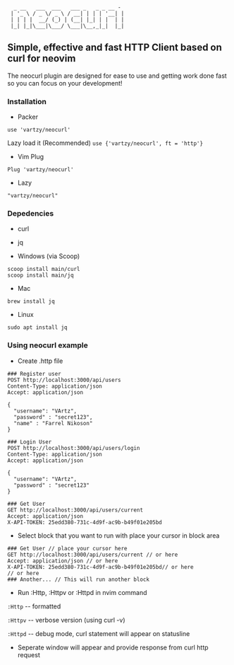 ```
  _ __   ___  ___   ___ _   _ _ __ -
 | '_ \ / _ \/ _ \ / __| | | | '__| |
 | | | |  __/ (_) | (__| |_| | |  | |
 |_| |_|\___|\___/ \___|\__,_|_|  |_|
```
## Simple, effective and fast HTTP Client based on curl for neovim

The neocurl plugin are designed for ease to use and getting work done fast so you can focus on your development!

### Installation

- Packer

```use 'vartzy/neocurl'```

Lazy load it (Recommended)
```use {'vartzy/neocurl', ft = 'http'}```

- Vim Plug

```Plug 'vartzy/neocurl'```

- Lazy

```"vartzy/neocurl"```

### Depedencies

- curl
- jq

- Windows (via Scoop)
```
scoop install main/curl
scoop install main/jq
```

- Mac

```brew install jq```

- Linux

```sudo apt install jq```

### Using neocurl example

- Create .http file
```
### Register user
POST http://localhost:3000/api/users
Content-Type: application/json
Accept: application/json

{
  "username": "VArtz",
  "password" : "secret123",
  "name" : "Farrel Nikoson"
}

### Login User
POST http://localhost:3000/api/users/login
Content-Type: application/json
Accept: application/json

{
  "username": "VArtz",
  "password" : "secret123"
}

### Get User
GET http://localhost:3000/api/users/current
Accept: application/json
X-API-TOKEN: 25edd380-731c-4d9f-ac9b-b49f01e205bd
```

- Select block that you want to run with place your cursor in block area
```
### Get User // place your cursor here
GET http://localhost:3000/api/users/current // or here
Accept: application/json // or here
X-API-TOKEN: 25edd380-731c-4d9f-ac9b-b49f01e205bd// or here
// or here
### Another... // This will run another block
```

- Run :Http, :Httpv or :Httpd in nvim command

```:Http``` -- formatted

```:Httpv``` -- verbose version (using curl -v)

```:Httpd``` -- debug mode, curl statement will appear on statusline

- Seperate window will appear and provide response from curl http request
